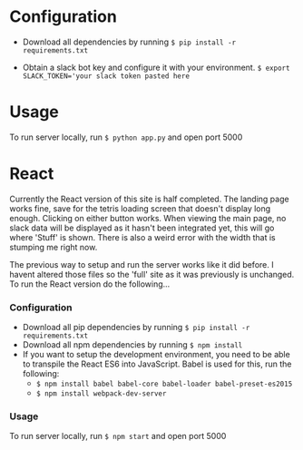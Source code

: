 # Configuration

- Download all dependencies by running `$ pip install -r requirements.txt`

- Obtain a slack bot key and configure it with your environment.
`$ export SLACK_TOKEN='your slack token pasted here`


# Usage
To run server locally, run `$ python app.py` and open port 5000

# **React**
Currently the React version of this site is half completed. The landing page works fine, save for the tetris loading screen that doesn't display long enough. Clicking on either button works. When viewing the main page, no slack data will be displayed as it hasn't been integrated yet, this will go where 'Stuff' is shown. There is also a weird error with the width that is stumping me right now.

The previous way to setup and run the server works like it did before. I havent altered those files so the 'full' site as it was previously is unchanged. To run the React version do the following...

### Configuration

- Download all pip dependencies by running `$ pip install -r requirements.txt`
- Download all npm dependencies by running `$ npm install`
- If you want to setup the development environment, you need to be able to transpile the React ES6 into JavaScript. Babel is used for this, run the following:
  - `$ npm install babel babel-core babel-loader babel-preset-es2015`
  - `$ npm install webpack-dev-server`

### Usage
To run server locally, run `$ npm start` and open port 5000
